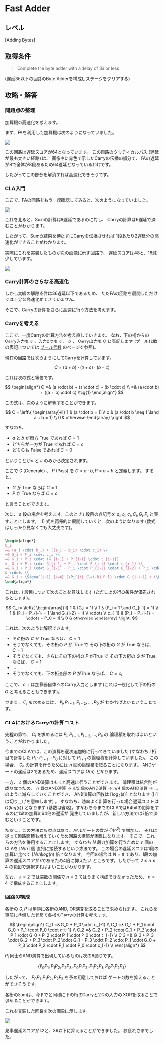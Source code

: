 # Fast Adder

## レベル

[Adding Bytes]

## 取得条件

> Complete the byte adder with a delay of 36 or less

(遅延36以下の回路のByte Adderを構成しステージをクリアする)

## 攻略・解答

### 問題点の整理

加算機の高速化を考えます。

まず、FAを利用した加算機は次のようになっていました。

![](https://gyazo.com/b70cef44e75aacf74df0c35a43bc37c5.png)

この回路は遅延スコアが64となっています。
この回路のクリティカルパス (遅延が最も大きい経路) は、
画像中に赤色で示したCarryの伝播の部分で、
FAの遅延が8で全体が8段あるため64遅延となっているわけです。

したがってこの部分を解消すれば高速化できそうです。

### CLA入門

ここで、FAの回路をもう一度確認してみると、次のようになっていました。

![](https://gyazo.com/2555d2b7e34e906bc4c74b6bfdda2e21.png)

これを見ると、Sumの計算は8遅延であるのに対し、
Carryの計算は6遅延で済むことがわかります。

したがって、Sumの結果を待たずにCarryを伝播させれば
1段あたり2遅延分の高速化ができることがわかります。

実際にこれを実装したものが次の画像に示す回路で、
遅延スコアは48と、16減少しています。

![](https://gyazo.com/d932dd39906e4bb46e1802f0fda792c8.png)

### Carry計算のさらなる高速化

しかし実績の解除条件は36遅延以下であるため、
ただFAの回路を展開しただけでは十分な高速化ができていません。

そこで、Carryの計算をさらに高速に行う方法を考えます。

### Carryを考える

ここで、一度Carryの計算方法を考え直していきます。
なお、下の桁からのCarry入力を $c$ 、入力2つを $a$ 、 $b$ 、
Carry出力を $C$ と表記します
(ブール代数の表記については [ブール代数](#bool_algebra) のページを参照)。

現在の回路では次のようにしてCarryを計算しています。

$$
C = (a + b) \cdot (a + c) \cdot (b + c)
$$

これは次の式と等価です。

$$
\begin{align*}
C
=& (a \cdot b) + (a \cdot c) + (b \cdot c) \\
=& (a \cdot b) + ((a + b) \cdot c) \tag{1}
\end{align*}
$$

この式は、次のように解釈することができます。

$$
C = \left\{
\begin{array}{ll}
1 & (a \cdot b = 1) \\
c & (a \cdot b \neq 1 \land a + b = 1) \\
0 & otherwise
\end{array}
\right.
$$

すなわち、

- $a$ と $b$ が両方 <span class="T">True</span> であれば $C = 1$
- どちらが一方が <span class="T">True</span> であれば $C = c$
- どちらも <span class="F">False</span> であれば $C = 0$

ということが$a$ と $b$ のみから決定されます。

ここで $G$ (Generate) 、 $P$ (Pass) を
$G = a \cdot b, P = a + b$ と定義します。
すると、

- $G$ が <span class="True">True</span> ならば $C = 1$
- $P$ が <span class="True">True</span> ならば $C = c$

と言うことができます。

次に、 $n$ 段の場合を考えます。このとき $i$ 段目の各記号を
$a_i, b_i, c_i, C_i, G_i, P_i$ と表すことにします。
$(1)$ 式を再帰的に展開していくと、次のようになります
(数式はしっかり見なくても大丈夫です)。

```latex

\begin{align*}
C_i
=& (a_i \cdot b_i) + ((a_i + b_i) \cdot c_i) \\
=& G_i + P_i \cdot c_i \\
=& G_i + P_i \cdot (G_{i-1} + P_{i-1} \cdot c_{i-1})
=  G_i + P_i \cdot G_{i-1} + P_i \cdot P_{i-1} \cdot c_{i-1} \\
=& G_i + P_i \cdot G_{i-1} + P_i \cdot P_{i-1} \cdot G_{i-2} + P_i \cdot P_{i-1} \cdot P_{i-2} + c_{i-2} \\
& \cdots \\
=& G_i + \Sigma^{i-1}_{k=0} (\Pi^{i}_{l=i-k} P_l) \cdot G_{i-k-1} + (\Pi^{i}_{l=0} P_l) \cdot c_{-1}
\end{align*}

```

これは、$i$ 段目について次のことを意味します
(ただし上の行の条件が優先されるとします)。

$$
C_i = \left\{
\begin{array}{ll}
1 & (G_i = 1) \\
1 & (P_i = 1 \land G_{i-1} = 1) \\
1 & (P_i =  P_{i-1} = 1 \land G_{i-2} = 1) \\
\cdots \\
c_{-1} & (P_i = P_{i-1} = \cdots = P_0 = 1) \\
0 & otherwise
\end{array}
\right.
$$

これは、次のように解釈できます。

- その桁の $G$ が <span class="T">True</span> ならば、 $C = 1$
- そうでなくても、その桁の $P$ が <span class="T">True</span> で
  その下の桁の $G$ が <span class="T">True</span> ならば、 $C = 1$
- そうでなくても、さらにその下の桁の $P$ が<span class="T">True</span> で
  その下の桁の $G$ が <span class="T">True</span> ならば、 $C = 1$
- ...
- そうでなくても、下の桁全部の $P$ が<span class="T">True</span> ならば、
  $C = c_i$

ここで、 $c_{-1}$ は加算器自体へのCarry入力とします
(これは一般化して下の桁の $G$ と考えることもできます)。

つまり、 $C_i$ を求めるには、 $P_i, P_{i-1}, P_{i-2}, ..., P_0$ が
わかればよいということです。

### CLAにおけるCarryの計算コスト

先程の節で、 $C_i$ を求めるには $P_i, P_{i-1}, P_{i-2}, ..., P_0$ の
論理積を取ればよいということがわかりました。

今までのCLAでは、この演算を逐次追加的に行ってきていました
(すなわち $i$ 桁目で計算した $P_i \cdot P_{i-1} \cdots P_0$ に対して
$P_{i+1}$ の論理積を計算していました)。
この場合、 $C_n$ の計算を行うためには $n$ 回の論理積を取ることになります。
ANDゲートの遅延は2であるため、遅延スコアは $O(n)$ となります。

一方、 $n$ 個のAND演算はもっと高速に行うことができます。
論理積は結合則が成り立つため、 $n$ 個のAND演算 → $n/2$ 個のAND演算
→ $n/4$ 個のAND演算 → ... のように減らしていくことができ、
AND演算の回数は $\lceil log_2(n) \rceil$ となります
($\lceil\cdot\rceil$ は切り上げを意味します) 。
すなわち、効率よく計算を行った場合遅延コストは $O(log(n))$ となります
(基数は省略)。すなわち今までのCLAでは64bitの加算をするのに1bitの加算の64倍の遅延が
発生していましたが、新しい方法では8倍で済むということです。

ただし、この方法にも欠点はあり、ANDゲートの数が $O(n^2)$ で増加し、
それに従って回路面積も増えていくため回路の構築が困難になります。
そこで、これらの方法を併用することにします。
すなわち $N$ 段の加算を行うために $n$ 個のCLAを $\lceil N/n\rceil$ 個
直列に接続するという方法です。
この場合の遅延スコアは1段の加算に比べて $\lceil N/n\rceil log(n)$ 倍となります。
今回の場合は $N=8$ であり、1段の加算の遅延スコアが8であるため4倍に抑えたい
ところです。したがって $2 \leq n \leq 4$ の範囲で選択すればよいことがわかります。

なお、 $n=2$ では端数の関係で $n=2$ ではうまく構成できなかったため、
$n=4$ で構成することにします。

### 回路の構成

各桁の $G, P$ は単純に各桁のAND, OR演算を取ることで求められます。
これらを事前に準備した状態で各桁のCarryの計算を考えます。

$$
\begin{align*}
C_0 =& G_0 + P_0 \cdot c_{-1} \\
C_1 =& G_1
     + P_1 \cdot G_0
     + P_1 \cdot P_0 \cdot c-{-1} \\
C_2 =& G_2
     + P_2 \cdot G_1
     + P_2 \cdot P_1 \cdot G_0
     + P_2 \cdot P_1 \cdot P_0 \cdot c_{-1} \\
C_3 =& G_3
     + P_3 \cdot G_2
     + P_3 \cdot P_2 \cdot G_1
     + P_3 \cdot P_2 \cdot P_1 \cdot G_0
     + P_3 \cdot P_2 \cdot P_1 \cdot P_0 \cdot c_{-1} \\
\end{align*}
$$

$P_i$ 同士のAND演算で出現しているものは次の6通りです。

$$
\{
    P_0 P_1,
    P_1 P_2,
    P_2 P_3,
    P_0 P_1 P_2,
    P_1 P_2 P_3,
    P_0 P_1 P_2 P_3
\}
$$

したがって、 $P_0 P_1, P_1 P_2, P_2 P_3$ を予め用意しておけば
ゲートの数を抑えることができそうです。

各桁のSumは、今までと同様に下の桁のCarryと2つの入力の
XORを取ることで求めることができます。

これを実装した回路を次の画像に示します。

![](https://gyazo.com/594afc9855b76a0a1136071a3477b6e8.png)

見事遅延スコアが32と、36以下に抑えることができました。
お疲れさまでした。